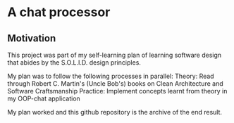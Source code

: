 # A chat processor

## Motivation
This project was part of my self-learning plan of learning software design that abides by the S.O.L.I.D. design principles.

My plan was to follow the following processes in parallel:
  Theory: Read through Robert C. Martin's (Uncle Bob's) books on Clean Architecture and Software Craftsmanship
  Practice: Implement concepts learnt from theory in my OOP-chat application

My plan worked and this github repository is the archive of the end result.


